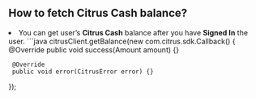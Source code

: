 <h2>How to fetch Citrus Cash balance?</h2>

<li>You can get user’s <b>Citrus Cash</b> balance after you have <b>Signed In</b> the user.</i>
```java
  citrusClient.getBalance(new com.citrus.sdk.Callback<Amount>() {
     @Override
     public void success(Amount amount) {}

     @Override
     public void error(CitrusError error) {}
  });
  ```
